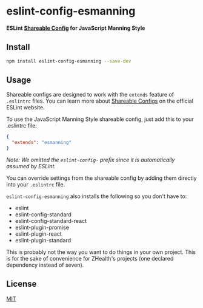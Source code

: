 # eslint-config-esmanning

**ESLint [Shareable Config](http://eslint.org/docs/developer-guide/shareable-configs) for JavaScript Manning Style**

## Install

```bash
npm install eslint-config-esmanning --save-dev
```

## Usage

Shareable configs are designed to work with the `extends` feature of `.eslintrc` files.
You can learn more about
[Shareable Configs](http://eslint.org/docs/developer-guide/shareable-configs) on the
official ESLint website.

To use the JavaScript Manning Style shareable config, just add this to your .eslintrc file:

```json
{
  "extends": "esmanning"
}
```

*Note: We omitted the `eslint-config-` prefix since it is automatically assumed by ESLint.*

You can override settings from the shareable config by adding them directly into your
`.eslintrc` file.

`eslint-config-esmanning` also installs the following so you don't have to:

- eslint
- eslint-config-standard
- eslint-config-standard-react
- eslint-plugin-promise
- eslint-plugin-react
- eslint-plugin-standard

This is probably not the way you want to do things in your own project. This is for the sake of convenience for ZHealth's projects (one declared dependency instead of seven).

## License

[MIT](LICENSE)
